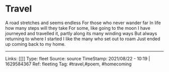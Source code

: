 # Travel

A road stretches and seems endless
For those who never wander far
In life how many steps will they take
For some, like going to the moon
I have journeyed and travelled it, partly
along its many winding ways
But always returning to where I started
I like the many who set out to roam
Just ended up coming back to my home. 



---
Links: [[]]
Type: fleet
Source: source
TimeStamp: 2021/08/22 - 10:19 | 1629584367
Ref: fleeting
Tag: #travel,#poem, #homecoming
